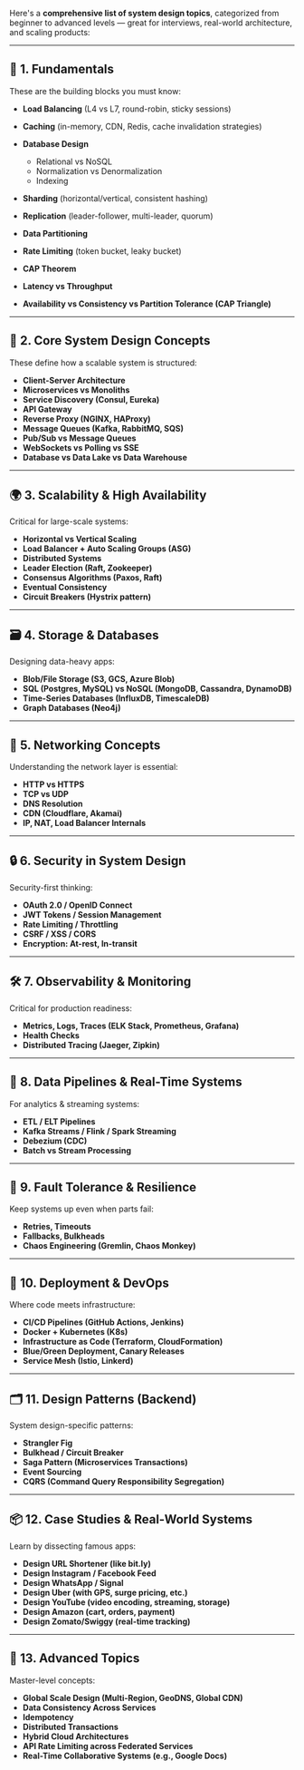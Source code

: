 Here's a **comprehensive list of system design topics**, categorized from beginner to advanced levels — great for interviews, real-world architecture, and scaling products:

---

## 🧱 **1. Fundamentals**

These are the building blocks you must know:

- **Load Balancing** (L4 vs L7, round-robin, sticky sessions)
- **Caching** (in-memory, CDN, Redis, cache invalidation strategies)
- **Database Design**

  - Relational vs NoSQL
  - Normalization vs Denormalization
  - Indexing

- **Sharding** (horizontal/vertical, consistent hashing)
- **Replication** (leader-follower, multi-leader, quorum)
- **Data Partitioning**
- **Rate Limiting** (token bucket, leaky bucket)
- **CAP Theorem**
- **Latency vs Throughput**
- **Availability vs Consistency vs Partition Tolerance (CAP Triangle)**

---

## 🧠 **2. Core System Design Concepts**

These define how a scalable system is structured:

- **Client-Server Architecture**
- **Microservices vs Monoliths**
- **Service Discovery (Consul, Eureka)**
- **API Gateway**
- **Reverse Proxy (NGINX, HAProxy)**
- **Message Queues (Kafka, RabbitMQ, SQS)**
- **Pub/Sub vs Message Queues**
- **WebSockets vs Polling vs SSE**
- **Database vs Data Lake vs Data Warehouse**

---

## 🌍 **3. Scalability & High Availability**

Critical for large-scale systems:

- **Horizontal vs Vertical Scaling**
- **Load Balancer + Auto Scaling Groups (ASG)**
- **Distributed Systems**
- **Leader Election (Raft, Zookeeper)**
- **Consensus Algorithms (Paxos, Raft)**
- **Eventual Consistency**
- **Circuit Breakers (Hystrix pattern)**

---

## 🗃️ **4. Storage & Databases**

Designing data-heavy apps:

- **Blob/File Storage (S3, GCS, Azure Blob)**
- **SQL (Postgres, MySQL) vs NoSQL (MongoDB, Cassandra, DynamoDB)**
- **Time-Series Databases (InfluxDB, TimescaleDB)**
- **Graph Databases (Neo4j)**

---

## 📡 **5. Networking Concepts**

Understanding the network layer is essential:

- **HTTP vs HTTPS**
- **TCP vs UDP**
- **DNS Resolution**
- **CDN (Cloudflare, Akamai)**
- **IP, NAT, Load Balancer Internals**

---

## 🔒 **6. Security in System Design**

Security-first thinking:

- **OAuth 2.0 / OpenID Connect**
- **JWT Tokens / Session Management**
- **Rate Limiting / Throttling**
- **CSRF / XSS / CORS**
- **Encryption: At-rest, In-transit**

---

## 🛠️ **7. Observability & Monitoring**

Critical for production readiness:

- **Metrics, Logs, Traces (ELK Stack, Prometheus, Grafana)**
- **Health Checks**
- **Distributed Tracing (Jaeger, Zipkin)**

---

## 🔁 **8. Data Pipelines & Real-Time Systems**

For analytics & streaming systems:

- **ETL / ELT Pipelines**
- **Kafka Streams / Flink / Spark Streaming**
- **Debezium (CDC)**
- **Batch vs Stream Processing**

---

## 🧪 **9. Fault Tolerance & Resilience**

Keep systems up even when parts fail:

- **Retries, Timeouts**
- **Fallbacks, Bulkheads**
- **Chaos Engineering (Gremlin, Chaos Monkey)**

---

## 🚀 **10. Deployment & DevOps**

Where code meets infrastructure:

- **CI/CD Pipelines (GitHub Actions, Jenkins)**
- **Docker + Kubernetes (K8s)**
- **Infrastructure as Code (Terraform, CloudFormation)**
- **Blue/Green Deployment, Canary Releases**
- **Service Mesh (Istio, Linkerd)**

---

## 🗂️ **11. Design Patterns (Backend)**

System design-specific patterns:

- **Strangler Fig**
- **Bulkhead / Circuit Breaker**
- **Saga Pattern (Microservices Transactions)**
- **Event Sourcing**
- **CQRS (Command Query Responsibility Segregation)**

---

## 📦 **12. Case Studies & Real-World Systems**

Learn by dissecting famous apps:

- **Design URL Shortener (like bit.ly)**
- **Design Instagram / Facebook Feed**
- **Design WhatsApp / Signal**
- **Design Uber (with GPS, surge pricing, etc.)**
- **Design YouTube (video encoding, streaming, storage)**
- **Design Amazon (cart, orders, payment)**
- **Design Zomato/Swiggy (real-time tracking)**

---

## 🧭 **13. Advanced Topics**

Master-level concepts:

- **Global Scale Design (Multi-Region, GeoDNS, Global CDN)**
- **Data Consistency Across Services**
- **Idempotency**
- **Distributed Transactions**
- **Hybrid Cloud Architectures**
- **API Rate Limiting across Federated Services**
- **Real-Time Collaborative Systems (e.g., Google Docs)**
